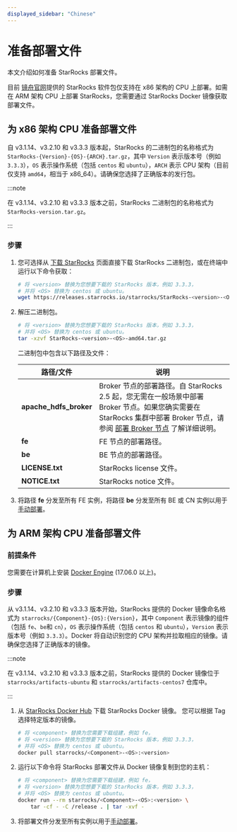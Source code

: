```yaml
---
displayed_sidebar: "Chinese"
---
```


# 准备部署文件

本文介绍如何准备 StarRocks 部署文件。

目前 [镜舟官网](https://www.mirrorship.cn/zh-CN/download/community)提供的 StarRocks 软件包仅支持在 x86 架构的 CPU 上部署。如需在 ARM 架构 CPU 上部署 StarRocks，您需要通过 StarRocks Docker 镜像获取部署文件。

## 为 x86 架构 CPU 准备部署文件

自 v3.1.14、v3.2.10 和 v3.3.3 版本起，StarRocks 的二进制包的名称格式为 `StarRocks-{Version}-{OS}-{ARCH}.tar.gz`，其中 `Version` 表示版本号（例如 `3.3.3`），`OS` 表示操作系统（包括 `centos` 和 `ubuntu`），`ARCH` 表示 CPU 架构（目前仅支持 `amd64`，相当于 x86_64）。请确保您选择了正确版本的发行包。

:::note

在 v3.1.14、v3.2.10 和 v3.3.3 版本之前，StarRocks 二进制包的名称格式为 `StarRocks-version.tar.gz`。

:::

### 步骤

1. 您可选择从 [下载 StarRocks](https://www.starrocks.io/download/community) 页面直接下载 StarRocks 二进制包，或在终端中运行以下命令获取：

   ```Bash
   # 将 <version> 替换为您想要下载的 StarRocks 版本，例如 3.3.3，
   # 并将 <OS> 替换为 centos 或 ubuntu。
   wget https://releases.starrocks.io/starrocks/StarRocks-<version>-<OS>-amd64.tar.gz
   ```

2. 解压二进制包。

   ```Bash
   # 将 <version> 替换为您想要下载的 StarRocks 版本，例如 3.3.3，
   # 并将 <OS> 替换为 centos 或 ubuntu。
   tar -xzvf StarRocks-<version>-<OS>-amd64.tar.gz
   ```

   二进制包中包含以下路径及文件：

   | **路径/文件**          | **说明**                                                     |
   | ---------------------- | ------------------------------------------------------------ |
   | **apache_hdfs_broker** | Broker 节点的部署路径。自 StarRocks 2.5 起，您无需在一般场景中部署 Broker 节点。如果您确实需要在 StarRocks 集群中部署 Broker 节点，请参阅 [部署 Broker 节点](../deployment/deploy_broker.md) 了解详细说明。 |
   | **fe**                 | FE 节点的部署路径。                                          |
   | **be**                 | BE 节点的部署路径。                                          |
   | **LICENSE.txt**        | StarRocks license 文件。                                     |
   | **NOTICE.txt**         | StarRocks notice 文件。                                      |

3. 将路径 **fe** 分发至所有 FE 实例，将路径 **be** 分发至所有 BE 或 CN 实例以用于[手动部署](../deployment/deploy_manually.md)。

## 为 ARM 架构 CPU 准备部署文件

### 前提条件

您需要在计算机上安装 [Docker Engine](https://docs.docker.com/engine/install/) (17.06.0 以上)。

### 步骤

从 v3.1.14、v3.2.10 和 v3.3.3 版本开始，StarRocks 提供的 Docker 镜像命名格式为 `starrocks/{Component}-{OS}:{Version}`，其中 `Component` 表示镜像的组件（包括 `fe`、`be`和 `cn`），`OS` 表示操作系统（包括 `centos` 和 `ubuntu`），`Version` 表示版本号（例如 `3.3.3`）。Docker 将自动识别您的 CPU 架构并拉取相应的镜像。请确保您选择了正确版本的镜像。

:::note

在 v3.1.14、v3.2.10 和 v3.3.3 版本之前，StarRocks 提供的 Docker 镜像位于 `starrocks/artifacts-ubuntu` 和 `starrocks/artifacts-centos7` 仓库中。

:::

1. 从 [StarRocks Docker Hub](https://hub.docker.com/r/starrocks/artifacts-ubuntu/tags) 下载 StarRocks Docker 镜像。 您可以根据 Tag 选择特定版本的镜像。

   ```Bash
   # 将 <component> 替换为您需要下载组建，例如 fe，
   # 将 <version> 替换为您想要下载的 StarRocks 版本，例如 3.3.3，
   # 并将 <OS> 替换为 centos 或 ubuntu。
   docker pull starrocks/<Component>-<OS>:<version>
   ```

2. 运行以下命令将 StarRocks 部署文件从 Docker 镜像复制到您的主机：

   ```Bash
   # 将 <component> 替换为您需要下载组建，例如 fe，
   # 将 <version> 替换为您想要下载的 StarRocks 版本，例如 3.3.3，
   # 并将 <OS> 替换为 centos 或 ubuntu。
   docker run --rm starrocks/<Component>-<OS>:<version> \
       tar -cf - -C /release . | tar -xvf -
   ```

3. 将部署文件分发至所有实例以用于[手动部署](../deployment/deploy_manually.md)。
